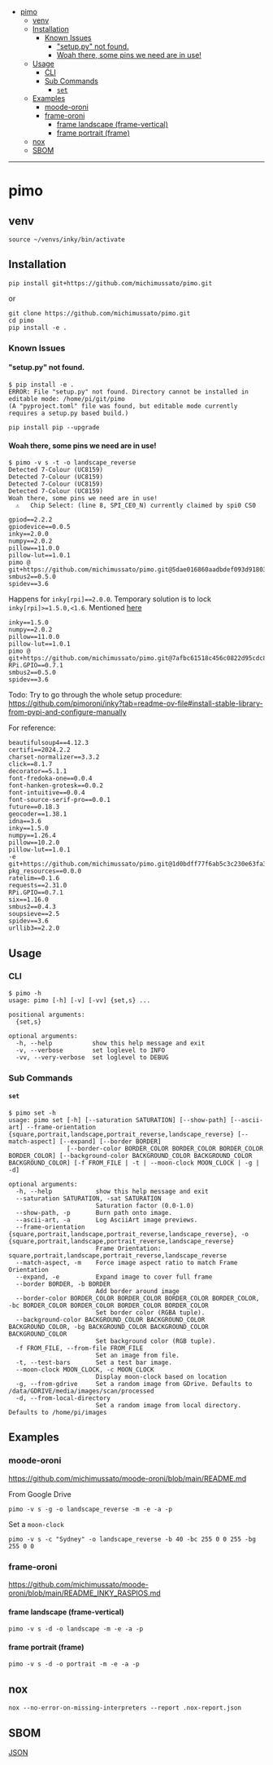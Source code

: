 <!-- TOC -->
* [pimo](#pimo)
  * [venv](#venv)
  * [Installation](#installation)
    * [Known Issues](#known-issues)
      * ["setup.py" not found.](#setuppy-not-found)
      * [Woah there, some pins we need are in use!](#woah-there-some-pins-we-need-are-in-use)
  * [Usage](#usage)
    * [CLI](#cli)
    * [Sub Commands](#sub-commands)
      * [`set`](#set)
  * [Examples](#examples)
    * [moode-oroni](#moode-oroni)
    * [frame-oroni](#frame-oroni)
      * [frame landscape (frame-vertical)](#frame-landscape-frame-vertical)
      * [frame portrait (frame)](#frame-portrait-frame)
  * [nox](#nox)
  * [SBOM](#sbom)
<!-- TOC -->

---

# pimo

## venv

```shell
source ~/venvs/inky/bin/activate
```

## Installation

```shell
pip install git+https://github.com/michimussato/pimo.git
```

or

```shell
git clone https://github.com/michimussato/pimo.git
cd pimo
pip install -e .
```

### Known Issues

#### "setup.py" not found.

```
$ pip install -e .
ERROR: File "setup.py" not found. Directory cannot be installed in editable mode: /home/pi/git/pimo
(A "pyproject.toml" file was found, but editable mode currently requires a setup.py based build.)
```

```shell
pip install pip --upgrade
```

#### Woah there, some pins we need are in use!

```
$ pimo -v s -t -o landscape_reverse
Detected 7-Colour (UC8159)
Detected 7-Colour (UC8159)
Detected 7-Colour (UC8159)
Detected 7-Colour (UC8159)
Woah there, some pins we need are in use!
  ⚠️   Chip Select: (line 8, SPI_CE0_N) currently claimed by spi0 CS0
```

```
gpiod==2.2.2
gpiodevice==0.0.5
inky==2.0.0
numpy==2.0.2
pillow==11.0.0
pillow-lut==1.0.1
pimo @ git+https://github.com/michimussato/pimo.git@5dae016860aadbdef093d91803429f54165b9dc9
smbus2==0.5.0
spidev==3.6
```

Happens for `inky[rpi]==2.0.0`. Temporary solution is to
lock `inky[rpi]>=1.5.0,<1.6`.
Mentioned [here](https://github.com/pimoroni/inky?tab=readme-ov-file#install-stable-library-from-pypi-and-configure-manually)

```
inky==1.5.0
numpy==2.0.2
pillow==11.0.0
pillow-lut==1.0.1
pimo @ git+https://github.com/michimussato/pimo.git@7afbc61518c456c0822d95cdc8b4c804dfc0b7ad
RPi.GPIO==0.7.1
smbus2==0.5.0
spidev==3.6
```

Todo: Try to go through the whole setup procedure:
https://github.com/pimoroni/inky?tab=readme-ov-file#install-stable-library-from-pypi-and-configure-manually

For reference:
```
beautifulsoup4==4.12.3
certifi==2024.2.2
charset-normalizer==3.3.2
click==8.1.7
decorator==5.1.1
font-fredoka-one==0.0.4
font-hanken-grotesk==0.0.2
font-intuitive==0.0.4
font-source-serif-pro==0.0.1
future==0.18.3
geocoder==1.38.1
idna==3.6
inky==1.5.0
numpy==1.26.4
pillow==10.2.0
pillow-lut==1.0.1
-e git+https://github.com/michimussato/pimo.git@1d0bdff77f6ab5c3c230e63fa3650bada96f71c8#egg=pimo
pkg_resources==0.0.0
ratelim==0.1.6
requests==2.31.0
RPi.GPIO==0.7.1
six==1.16.0
smbus2==0.4.3
soupsieve==2.5
spidev==3.6
urllib3==2.2.0
```

## Usage

### CLI

```
$ pimo -h
usage: pimo [-h] [-v] [-vv] {set,s} ...

positional arguments:
  {set,s}

optional arguments:
  -h, --help           show this help message and exit
  -v, --verbose        set loglevel to INFO
  -vv, --very-verbose  set loglevel to DEBUG
```

### Sub Commands

#### `set`

```
$ pimo set -h
usage: pimo set [-h] [--saturation SATURATION] [--show-path] [--ascii-art] --frame-orientation {square,portrait,landscape,portrait_reverse,landscape_reverse} [--match-aspect] [--expand] [--border BORDER]
                [--border-color BORDER_COLOR BORDER_COLOR BORDER_COLOR BORDER_COLOR] [--background-color BACKGROUND_COLOR BACKGROUND_COLOR BACKGROUND_COLOR] [-f FROM_FILE | -t | --moon-clock MOON_CLOCK | -g | -d]

optional arguments:
  -h, --help            show this help message and exit
  --saturation SATURATION, -sat SATURATION
                        Saturation factor (0.0-1.0)
  --show-path, -p       Burn path onto image.
  --ascii-art, -a       Log AsciiArt image previews.
  --frame-orientation {square,portrait,landscape,portrait_reverse,landscape_reverse}, -o {square,portrait,landscape,portrait_reverse,landscape_reverse}
                        Frame Orientation: square,portrait,landscape,portrait_reverse,landscape_reverse
  --match-aspect, -m    Force image aspect ratio to match Frame Orientation
  --expand, -e          Expand image to cover full frame
  --border BORDER, -b BORDER
                        Add border around image
  --border-color BORDER_COLOR BORDER_COLOR BORDER_COLOR BORDER_COLOR, -bc BORDER_COLOR BORDER_COLOR BORDER_COLOR BORDER_COLOR
                        Set border color (RGBA tuple).
  --background-color BACKGROUND_COLOR BACKGROUND_COLOR BACKGROUND_COLOR, -bg BACKGROUND_COLOR BACKGROUND_COLOR BACKGROUND_COLOR
                        Set background color (RGB tuple).
  -f FROM_FILE, --from-file FROM_FILE
                        Set an image from file.
  -t, --test-bars       Set a test bar image.
  --moon-clock MOON_CLOCK, -c MOON_CLOCK
                        Display moon-clock based on location
  -g, --from-gdrive     Set a random image from GDrive. Defaults to /data/GDRIVE/media/images/scan/processed
  -d, --from-local-directory
                        Set a random image from local directory. Defaults to /home/pi/images
```

## Examples

### moode-oroni

https://github.com/michimussato/moode-oroni/blob/main/README.md

From Google Drive

```shell
pimo -v s -g -o landscape_reverse -m -e -a -p
```

Set a `moon-clock`

```shell
pimo -v s -c "Sydney" -o landscape_reverse -b 40 -bc 255 0 0 255 -bg 255 0 0
```

### frame-oroni

https://github.com/michimussato/moode-oroni/blob/main/README_INKY_RASPIOS.md

#### frame landscape (frame-vertical)

```shell
pimo -v s -d -o landscape -m -e -a -p
```

#### frame portrait (frame)

```shell
pimo -v s -d -o portrait -m -e -a -p
```

## nox

```shell
nox --no-error-on-missing-interpreters --report .nox-report.json
```

## SBOM

[JSON](.sbom)
